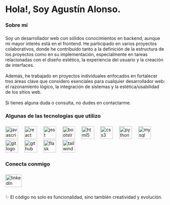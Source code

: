 <h1 align="left">Hola!, Soy Agustín Alonso.</h1>

###

<h3 align="left">Sobre mí</h3>

###

<p align="left">Soy un desarrollador web con sólidos conocimientos en backend, aunque mi mayor interés está en el frontend. He participado en varios proyectos colaborativos, donde he contribuido tanto a la definición de la estructura de los proyectos como en su implementación, especialmente en tareas relacionadas con el diseño estético, la experiencia del usuario y la creación de interfaces.<br><br>Además, he trabajado en proyectos individuales enfocados en fortalecer tres áreas clave que considero esenciales para cualquier desarrollador web: el razonamiento lógico, la integración de sistemas y la estética/usabilidad de los sitios web.<br><br>Si tienes alguna duda o consulta, no dudes en contactarme.</p>

###

<h3 align="left">Algunas de las tecnologías que utilizo</h3>

###

<div align="left">
  <img src="https://skillicons.dev/icons?i=js" height="40" alt="javascript logo"  />
  <img width="12" />
  <img src="https://skillicons.dev/icons?i=react" height="40" alt="react logo"  />
  <img width="12" />
  <img src="https://skillicons.dev/icons?i=jest" height="40" alt="jest logo"  />
  <img width="12" />
  <img src="https://skillicons.dev/icons?i=bootstrap" height="40" alt="bootstrap logo"  />
  <img width="12" />
  <img src="https://skillicons.dev/icons?i=html" height="40" alt="html5 logo"  />
  <img width="12" />
  <img src="https://skillicons.dev/icons?i=css" height="40" alt="css3 logo"  />
  <img width="12" />
  <img src="https://skillicons.dev/icons?i=py" height="40" alt="python logo"  />
  <img width="12" />
  <img src="https://skillicons.dev/icons?i=mysql" height="40" alt="mysql logo"  />
  <img width="12" />
  <img src="https://skillicons.dev/icons?i=git" height="40" alt="git logo"  />
  <img width="12" />
  <img src="https://skillicons.dev/icons?i=github" height="40" alt="github logo"  />
  <img width="12" />
  <img src="https://skillicons.dev/icons?i=flask" height="40" alt="flask logo"  />
  <img width="12" />
  <img src="https://skillicons.dev/icons?i=tailwind" height="40" alt="tailwindcss logo"  />
</div>

###

<h3 align="left">Conecta conmigo</h3>

###

<div align="left">
  <a href="https://www.linkedin.com/in/agustin-alonso-p/" target="_blank">
    <img src="https://raw.githubusercontent.com/maurodesouza/profile-readme-generator/master/src/assets/icons/social/linkedin/default.svg" width="52" height="40" alt="linkedin logo"  />
  </a>
</div>

###

<p align="left">✨ El código no solo es funcionalidad, sino también creatividad y evolución.</p>

###
